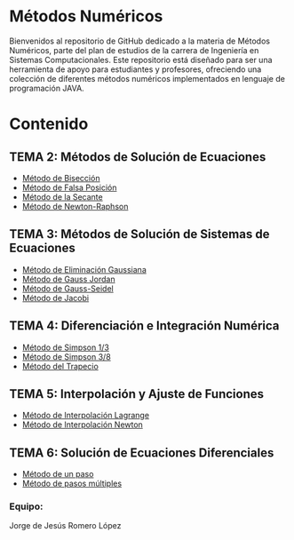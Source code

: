 # Métodos Numéricos

Bienvenidos al repositorio de GitHub dedicado a la materia de Métodos Numéricos, parte del plan de estudios de la carrera de Ingeniería en Sistemas Computacionales. Este repositorio está diseñado para ser una herramienta de apoyo para estudiantes y profesores, ofreciendo una colección de diferentes métodos numéricos implementados en lenguaje de programación JAVA. 

# Contenido

## TEMA 2: Métodos de Solución de Ecuaciones

- [Método de Bisección](./Tema%202/Método%20de%20Bisección.md)
- [Método de Falsa Posición](./Tema%202/Método%20Falsa%20Posición.md)
- [Método de la Secante](./Tema%202/Método%20Secante.md)
- [Método de Newton-Raphson](./Tema%202/Método%20de%20Newton-Raphson.md)

## TEMA 3: Métodos de Solución de Sistemas de Ecuaciones

- [Método de Eliminación Gaussiana](./Tema%203/Método%20de%20Eliminación%20Gaussiana.md)
- [Método de Gauss Jordan](./Tema%203/Método%20de%20Gauss-Jordan.md)
- [Método de Gauss-Seidel](./Tema%203/Método%20de%20Gauss-Seidel.md)
- [Método de Jacobi](./Tema%203/Método%20de%20Jacobi.md)

## TEMA 4: Diferenciación e Integración Numérica

- [Método de Simpson 1/3](./Tema%204/Método%20de%20Simpson%201-3.md)
- [Método de Simpson 3/8](./Tema%204/Método%20de%20Simpson%203-8.md)
- [Método del Trapecio](./Tema%204/Método%20del%20Trapecio.md)

## TEMA 5: Interpolación y Ajuste de Funciones

- [Método de Interpolación Lagrange](./Tema%205/Método%20de%20Interpolación%20Lagrange.md)
- [Método de Interpolación Newton](./Tema%205/Método%20de%20Interpolación%20Newton.md)

## TEMA 6: Solución de Ecuaciones Diferenciales

- [Método de un paso](./Tema%206/Método%20de%20un%20paso.md)
- [Método de pasos múltiples](./Tema%206/Método%20de%20pasos%20múltiples.md)



### Equipo:
Jorge de Jesús Romero López